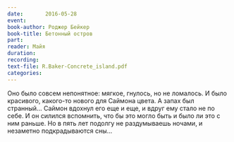 ```yaml
---
date:		2016-05-28
event:
book-author: Роджер Бейкер
book-title: Бетонный остров
part:
reader: Майя
duration:
recording:
text-file: R.Baker-Concrete_island.pdf
categories:
---
```

Оно было совсем непонятное: мягкое, гнулось, но не ломалось. И было красивого, какого-то нового для Саймона цвета. А запах был странный... Саймон вдохнул его еще и еще, и вдруг ему стало не по себе. И он силился вспомнить, что бы это могло быть и было ли это с ним раньше. Но в пять лет подолгу не раздумываешь ночами, и незаметно подкрадываются сны...
